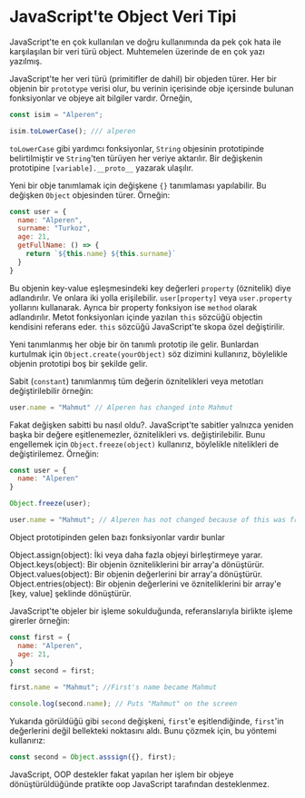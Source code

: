 # JavaScript'te Object Veri Tipi
JavaScript'te en çok kullanılan ve doğru kullanımında da pek çok hata ile karşılaşılan bir veri türü object. Muhtemelen üzerinde de en çok yazı yazılmış.

JavaScript'te her veri türü (primitifler de dahil) bir objeden türer. Her bir objenin bir `prototype` verisi olur, bu verinin içerisinde obje içersinde bulunan fonksiyonlar ve objeye ait bilgiler vardır. Örneğin,
```js
const isim = "Alperen";

isim.toLowerCase(); /// alperen
```
`toLowerCase` gibi yardımcı fonksiyonlar, `String` objesinin prototipinde belirtilmiştir ve `String`'ten türüyen her veriye aktarılır. Bir değişkenin prototipine `[variable].__proto__` yazarak ulaşılır.

Yeni bir obje tanımlamak için değişkene `{}` tanımlaması yapılabilir. Bu değişken `Object` objesinden türer. Örneğin:

```js
const user = {
  name: "Alperen",
  surname: "Turkoz",
  age: 21,
  getFullName: () => {
    return `${this.name} ${this.surname}`
  }
}
```
Bu objenin key-value eşleşmesindeki key değerleri `property` (öznitelik) diye adlandırılır. Ve onlara iki yolla erişilebilir. `user[property]` veya `user.property` yollarını kullanarak. Ayrıca bir property fonksiyon ise `method` olarak adlandırılır. Metot fonksiyonları içinde yazılan `this` sözcüğü objectin kendisini referans eder. `this` sözcüğü JavaScript'te skopa özel değiştirilir.

Yeni tanımlanmış her obje bir ön tanımlı prototip ile gelir. Bunlardan kurtulmak için `Object.create(yourObject)` söz dizimini kullanırız, böylelikle objenin prototipi boş bir şekilde gelir.

Sabit (`constant`) tanımlanmış tüm değerin öznitelikleri veya metotları değiştirilebilir örneğin:
```js
user.name = "Mahmut" // Alperen has changed into Mahmut
```
Fakat değişken sabitti bu nasıl oldu?. JavaScript'te sabitler yalnızca yeniden başka bir değere eşitlenemezler, öznitelikleri vs. değiştirilebilir. Bunu engellemek için `Object.freeze(object)` kullanırız, böylelikle nitelikleri de değiştirilemez. Örneğin:
```js
const user = {
  name: "Alperen"
}

Object.freeze(user);

user.name = "Mahmut"; // Alperen has not changed because of this was freezed.

```

Object prototipinden gelen bazı fonksiyonlar vardır bunlar

Object.assign(object): İki veya daha fazla objeyi birleştirmeye yarar.
Object.keys(object): Bir objenin özniteliklerini bir array'a dönüştürür.
Object.values(object): Bir objenin değerlerini bir array'a dönüştürür.
Object.entries(object): Bir objenin değerlerini ve özniteliklerini bir array'e [key, value] şeklinde dönüştürür.

JavaScript'te objeler bir işleme sokulduğunda, referanslarıyla birlikte işleme girerler örneğin:

```js
const first = {
  name: "Alperen",
  age: 21,
}
const second = first;

first.name = "Mahmut"; //First's name became Mahmut

console.log(second.name); // Puts "Mahmut" on the screen

```
Yukarıda görüldüğü gibi `second` değişkeni, `first`'e eşitlendiğinde, `first`'in değerlerini değil bellekteki noktasını aldı. Bunu çözmek için, bu yöntemi kullanırız:
```js
const second = Object.asssign({}, first);
```

JavaScript, OOP destekler fakat yapılan her işlem bir objeye dönüştürüldüğünde pratikte oop JavaScript tarafından desteklenmez.
